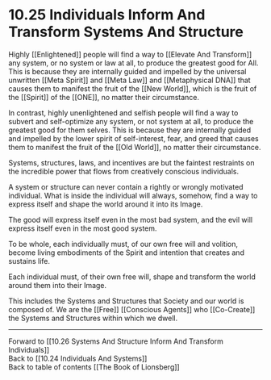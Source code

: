 # 10.25 Individuals Inform And Transform Systems And Structure

Highly [[Enlightened]] people will find a way to [[Elevate And Transform]] any system, or no system or law at all, to produce the greatest good for All. This is because they are internally guided and impelled by the universal unwritten [[Meta Spirit]] and [[Meta Law]] and [[Metaphysical DNA]] that causes them to manifest the fruit of the [[New World]], which is the fruit of the [[Spirit]] of the [[ONE]], no matter their circumstance.  

In contrast, highly unenlightened and selfish people will find a way to subvert and self-optimize any system, or not system at all, to produce the greatest good for them selves. This is because they are internally guided and impelled by the lower spirit of self-interest, fear, and greed that causes them to manifest the fruit of the [[Old World]], no matter their circumstance. 

Systems, structures, laws, and incentives are but the faintest restraints on the incredible power that flows from creatively conscious individuals.

A system or structure can never contain a rightly or wrongly motivated individual. What is inside the individual will always, somehow, find a way to express itself and shape the world around it into its Image. 

The good will express itself even in the most bad system, and the evil will express itself even in the most good system.

To be whole, each individually must, of our own free will and volition, become living embodiments of the Spirit and intention that creates and sustains life.

Each individual must, of their own free will, shape and transform the world around them into their Image. 

This includes the Systems and Structures that Society and our world is composed of. We are the [[Free]] [[Conscious Agents]] who [[Co-Create]] the Systems and Structures within which we dwell. 

___

Forward to [[10.26 Systems And Structure Inform And Transform Individuals]]                   
Back to [[10.24 Individuals And Systems]]                          
Back to table of contents [[The Book of Lionsberg]]  



